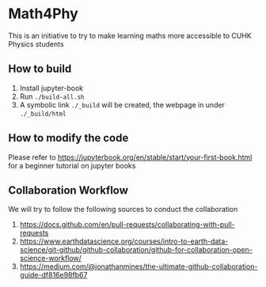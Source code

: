 # Math4Phy
This is an initiative to try to make learning maths more accessible to CUHK Physics students

## How to build
1. Install jupyter-book
2. Run `./build-all.sh`
3. A symbolic link `./_build` will be created, the webpage in under `./_build/html`

## How to modify the code
Please refer to https://jupyterbook.org/en/stable/start/your-first-book.html for a beginner tutorial on jupyter books

## Collaboration Workflow
We will try to follow the following sources to conduct the collaboration
1. https://docs.github.com/en/pull-requests/collaborating-with-pull-requests
2. https://www.earthdatascience.org/courses/intro-to-earth-data-science/git-github/github-collaboration/github-for-collaboration-open-science-workflow/
3. https://medium.com/@jonathanmines/the-ultimate-github-collaboration-guide-df816e98fb67
